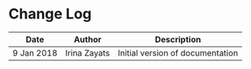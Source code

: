 # Change Log

Date | Author | Description
---- | ------ | ------------
9 Jan 2018 | Irina Zayats | Initial version of documentation